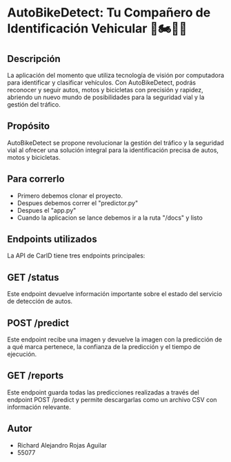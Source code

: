 # AutoBikeDetect: Tu Compañero de Identificación Vehicular 🚗🏍️🚴‍♂️

## Descripción 
La aplicación del momento que utiliza tecnología de visión por computadora para identificar y clasificar vehículos. Con AutoBikeDetect, podrás reconocer y seguir autos, motos y bicicletas con precisión y rapidez, abriendo un nuevo mundo de posibilidades para la seguridad vial y la gestión del tráfico.

## Propósito
AutoBikeDetect se propone revolucionar la gestión del tráfico y la seguridad vial al ofrecer una solución integral para la identificación precisa de autos, motos y bicicletas.

## Para correrlo
  * Primero debemos clonar el proyecto.
  * Despues debemos correr el "predictor.py"
  * Despues el "app.py"
  * Cuando la aplicacion se lance debemos ir a la ruta "/docs" y listo

## Endpoints utilizados
La API de CarID tiene tres endpoints principales:

## GET /status
Este endpoint devuelve información importante sobre el estado del servicio de detección de autos.

## POST /predict
Este endpoint recibe una imagen y devuelve la imagen con la predicción de a qué marca pertenece, la confianza de la predicción y el tiempo de ejecución.

## GET /reports
Este endpoint guarda todas las predicciones realizadas a través del endpoint POST /predict y permite descargarlas como un archivo CSV con información relevante.

## Autor
* Richard Alejandro Rojas Aguilar
* 55077


